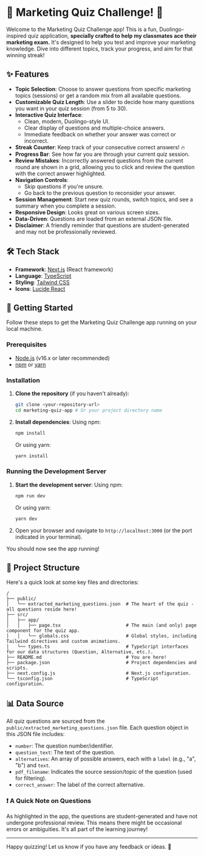 # 🧠 Marketing Quiz Challenge! 🚀

Welcome to the Marketing Quiz Challenge app! This is a fun, Duolingo-inspired quiz application, **specially crafted to help my classmates ace their marketing exam.** It's designed to help you test and improve your marketing knowledge. Dive into different topics, track your progress, and aim for that winning streak!

## ✨ Features

- **Topic Selection**: Choose to answer questions from specific marketing topics (sessions) or get a random mix from all available questions.
- **Customizable Quiz Length**: Use a slider to decide how many questions you want in your quiz session (from 5 to 30).
- **Interactive Quiz Interface**:
  - Clean, modern, Duolingo-style UI.
  - Clear display of questions and multiple-choice answers.
  - Immediate feedback on whether your answer was correct or incorrect.
- **Streak Counter**: Keep track of your consecutive correct answers! 🔥
- **Progress Bar**: See how far you are through your current quiz session.
- **Review Mistakes**: Incorrectly answered questions from the current round are shown in a grid, allowing you to click and review the question with the correct answer highlighted.
- **Navigation Controls**:
  - Skip questions if you're unsure.
  - Go back to the previous question to reconsider your answer.
- **Session Management**: Start new quiz rounds, switch topics, and see a summary when you complete a session.
- **Responsive Design**: Looks great on various screen sizes.
- **Data-Driven**: Questions are loaded from an external JSON file.
- **Disclaimer**: A friendly reminder that questions are student-generated and may not be professionally reviewed.

## 🛠️ Tech Stack

- **Framework**: [Next.js](https://nextjs.org/) (React framework)
- **Language**: [TypeScript](https://www.typescriptlang.org/)
- **Styling**: [Tailwind CSS](https://tailwindcss.com/)
- **Icons**: [Lucide React](https://lucide.dev/)

## 🚀 Getting Started

Follow these steps to get the Marketing Quiz Challenge app running on your local machine.

### Prerequisites

- [Node.js](https://nodejs.org/) (v16.x or later recommended)
- [npm](https://www.npmjs.com/) or [yarn](https://yarnpkg.com/)

### Installation

1.  **Clone the repository** (if you haven't already):

    ```bash
    git clone <your-repository-url>
    cd marketing-quiz-app # Or your project directory name
    ```

2.  **Install dependencies**:
    Using npm:
    ```bash
    npm install
    ```
    Or using yarn:
    ```bash
    yarn install
    ```

### Running the Development Server

1.  **Start the development server**:
    Using npm:

    ```bash
    npm run dev
    ```

    Or using yarn:

    ```bash
    yarn dev
    ```

2.  Open your browser and navigate to `http://localhost:3000` (or the port indicated in your terminal).

You should now see the app running!

## 📂 Project Structure

Here's a quick look at some key files and directories:

```
/
├── public/
│   └── extracted_marketing_questions.json  # The heart of the quiz - all questions reside here!
├── src/
│   ├── app/
│   │   ├── page.tsx                        # The main (and only) page component for the quiz app.
│   │   └── globals.css                     # Global styles, including Tailwind directives and custom animations.
│   └── types.ts                            # TypeScript interfaces for our data structures (Question, Alternative, etc.).
├── README.md                               # You are here!
├── package.json                            # Project dependencies and scripts.
├── next.config.js                          # Next.js configuration.
└── tsconfig.json                           # TypeScript configuration.
```

## 📊 Data Source

All quiz questions are sourced from the `public/extracted_marketing_questions.json` file. Each question object in this JSON file includes:

- `number`: The question number/identifier.
- `question_text`: The text of the question.
- `alternatives`: An array of possible answers, each with a `label` (e.g., "a", "b") and `text`.
- `pdf_filename`: Indicates the source session/topic of the question (used for filtering).
- `correct_answer`: The label of the correct alternative.

### ❗ A Quick Note on Questions

As highlighted in the app, the questions are student-generated and have not undergone professional review. This means there might be occasional errors or ambiguities. It's all part of the learning journey!

---

Happy quizzing! Let us know if you have any feedback or ideas. 🎉
